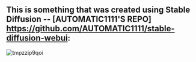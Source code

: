 ## This is something that was created using Stable Diffusion -- [AUTOMATIC1111'S REPO] https://github.com/AUTOMATIC1111/stable-diffusion-webui:

![tmpzzip9qoi](https://user-images.githubusercontent.com/110436939/206059822-f123d5f9-bf19-4c85-bda9-7a04a223a586.png)
